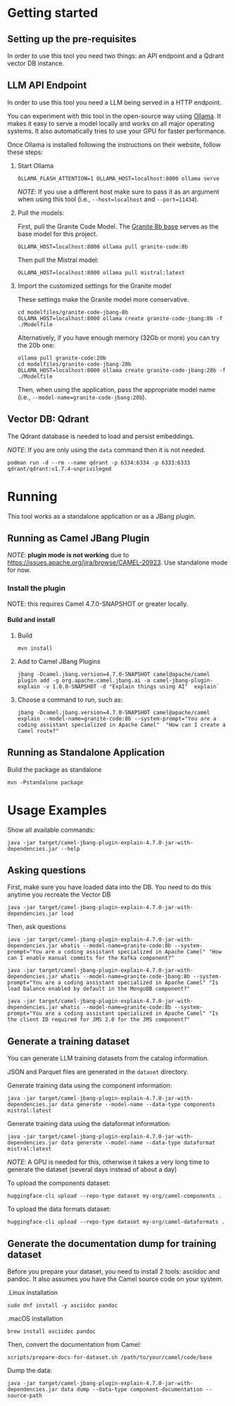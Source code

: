 # Getting started

## Setting up the pre-requisites

In order to use this tool you need two things: an API endpoint and a Qdrant vector DB instance. 

## LLM API Endpoint 

In order to use this tool you need a LLM being served in a HTTP endpoint.

You can experiment with this tool in the open-source way using [Ollama](https://ollama.com/). It makes it easy to serve a model locally and works on all major operating systems. It also automatically tries to use your GPU for faster performance.

Once Ollama is installed following the instructions on their website, follow these steps: 

1. Start Ollama

    ```shell
    OLLAMA_FLASH_ATTENTION=1 OLLAMA_HOST=localhost:8000 ollama serve
    ```

    *NOTE*: If you use a different host make sure to pass it as an argument when using this tool (i.e., `--host=localhost` and `--port=11434`).

1. Pull the models: 

    First, pull the Granite Code Model. The [Granite 8b base](https://huggingface.co/ibm-granite/granite-8b-code-base) serves as the base model for this project.

    ```shell
    OLLAMA_HOST=localhost:8000 ollama pull granite-code:8b
    ```

    Then pull the Mistral model:
    ```shell
    OLLAMA_HOST=localhost:8000 ollama pull mistral:latest
    ```

1. Import the customized settings for the Granite model

    These settings make the Granite model more conservative. 

    ```shell
    cd modelfiles/granite-code-jbang-8b
    OLLAMA_HOST=localhost:8000 ollama create granite-code-jbang:8b -f ./Modelfile
    ```

    Alternatively, if you have enough memory (32Gb or more) you can try the 20b one:

    ```shell
    ollama pull granite-code:20b
    cd modelfiles/granite-code-jbang-20b
    OLLAMA_HOST=localhost:8000 ollama create granite-code-jbang:20b -f ./Modelfile
    ```

    Then, when using the application, pass the appropriate model name (i.e., `--model-name=granite-code-jbang:20b`).

## Vector DB: Qdrant

The Qdrant database is needed to load and persist embeddings. 

*NOTE*: If you are only using the `data` command then it is not needed.

```shell
podman run -d --rm --name qdrant -p 6334:6334 -p 6333:6333 qdrant/qdrant:v1.7.4-unprivileged
```

# Running

This tool works as a standalone application or as a JBang plugin.

## Running as Camel JBang Plugin

*NOTE*: **plugin mode is not working** due to https://issues.apache.org/jira/browse/CAMEL-20923. Use standalone mode for now.

### Install the plugin

NOTE: this requires Camel 4.7.0-SNAPSHOT or greater locally.

#### Build and install

1. Build

    ```shell
    mvn install
    ```

1. Add to Camel JBang Plugins

    ```shell
    jbang -Dcamel.jbang.version=4.7.0-SNAPSHOT camel@apache/camel plugin add -g org.apache.camel.jbang.ai -a camel-jbang-plugin-explain -v 1.0.0-SNAPSHOT -d "Explain things using AI"  explain`
    ```

1. Choose a command to run, such as:

    ```shell
    jbang -Dcamel.jbang.version=4.7.0-SNAPSHOT camel@apache/camel explain --model-name=granite-code:8b --system-prompt="You are a coding assistant specialized in Apache Camel"  "How can I create a Camel route?"
    ```

## Running as Standalone Application 

Build the package as standalone

```shell
mvn -Pstandalone package
```

# Usage Examples

Show all available commands:

```
java -jar target/camel-jbang-plugin-explain-4.7.0-jar-with-dependencies.jar --help
```

## Asking questions

First, make sure you have loaded data into the DB. You need to do this anytime you recreate the Vector DB

```shell
java -jar target/camel-jbang-plugin-explain-4.7.0-jar-with-dependencies.jar load
```

Then, ask questions

```shell
java -jar target/camel-jbang-plugin-explain-4.7.0-jar-with-dependencies.jar whatis --model-name=granite-code:8b --system-prompt="You are a coding assistant specialized in Apache Camel" "How can I enable manual commits for the Kafka component?"

java -jar target/camel-jbang-plugin-explain-4.7.0-jar-with-dependencies.jar whatis --model-name=granite-code-jbang:8b --system-prompt="You are a coding assistant specialized in Apache Camel" "Is load balance enabled by default in the MongoDB component?"

java -jar target/camel-jbang-plugin-explain-4.7.0-jar-with-dependencies.jar whatis --model-name=granite-code:8b --system-prompt="You are a coding assistant specialized in Apache Camel" "Is the client ID required for JMS 2.0 for the JMS component?"
```

## Generate a training dataset

You can generate LLM training datasets from the catalog information.

JSON and Parquet files are generated in the `dataset` directory.

Generate training data using the component information:
```shell
java -jar target/camel-jbang-plugin-explain-4.7.0-jar-with-dependencies.jar data generate --model-name --data-type components mistral:latest
```

Generate training data using the dataformat information:
```shell
java -jar target/camel-jbang-plugin-explain-4.7.0-jar-with-dependencies.jar data generate --model-name --data-type dataformat mistral:latest
```

*NOTE*: A GPU is needed for this, otherwise it takes a very long time to generate the dataset (several days instead of about a day)

To upload the components dataset:

```shell
huggingface-cli upload --repo-type dataset my-org/camel-components .
```

To upload the data formats dataset:

```shell
huggingface-cli upload --repo-type dataset my-org/camel-dataformats .
```

## Generate the documentation dump for training dataset

Before you prepare your dataset, you need to install 2 tools: asciidoc and pandoc. It also assumes you have the Camel source 
code on your system.

.Linux installation
```shell
sudo dnf install -y asciidoc pandoc
```

.macOS installation
```shell
brew install asciidoc pandoc
```

Then, convert the documentation from Camel: 

```shell
scripts/prepare-docs-for-dataset.sh /path/to/your/camel/code/base
```

Dump the data:

```shell
java -jar target/camel-jbang-plugin-explain-4.7.0-jar-with-dependencies.jar data dump --data-type component-documentation --source-path
```
